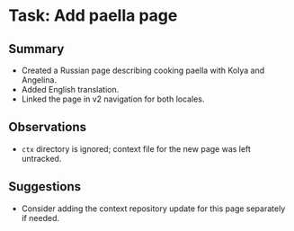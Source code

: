 # Task: Add paella page

## Summary
- Created a Russian page describing cooking paella with Kolya and Angelina.
- Added English translation.
- Linked the page in v2 navigation for both locales.

## Observations
- `ctx` directory is ignored; context file for the new page was left untracked.

## Suggestions
- Consider adding the context repository update for this page separately if needed.

